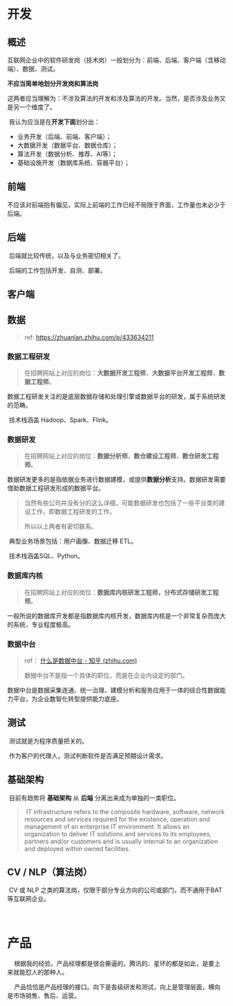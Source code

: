 # 开发

## 概述

​    互联网企业中的软件研发岗（技术岗）一般划分为：前端、后端、客户端（含移动端）、数据、测试。

**不应当简单地划分开发岗和算法岗**

​    这两者应当理解为：不涉及算法的开发和涉及算法的开发。当然，是否涉及业务又是另一个维度了。

​    我认为应当是在**开发下面**划分出：

- 业务开发（后端、前端、客户端）；
- 大数据开发（数据平台、数据仓库）；
- 算法开发（数据分析、推荐、AI等）；
- 基础设施开发（数据库系统、容器平台）；

## 前端

​    不应该对前端抱有偏见，实际上前端的工作已经不局限于界面，工作量也未必少于后端。

## 后端

​    后端就比较传统，以及与业务密切相关了。

​    后端的工作包括开发、自测、部署。

## 客户端

## 数据

> ref: https://zhuanlan.zhihu.com/p/433634211

### 数据工程研发

> 在招聘网站上对应的岗位：**大数据开发工程师**，**大数据平台开发工程师**，**数据工程师**。

​    数据工程研发关注的是底层数据存储和处理引擎或数据平台的研发，属于系统研发的范畴。

​    技术栈涵盖 Hadoop、Spark、Flink。

### 数据研发

> 在招聘网站上对应的岗位：**数据分析师**，**数仓建设工程师**，**数仓研发工程师**。

​    数据研发更多的是指依据业务进行数据建模，或提供**数据分析**支持。数据研发需要借助数据工程研发形成的数据平台。

> 当然有些公司并没有分的这么详细，可能数据研发也包括了一些平台类的建设工作，即数据工程研发的工作。
> 
> 所以以上两者有密切联系。

​    典型业务场景包括：用户画像、数据迁移 ETL。

​    技术栈涵盖SQL、Python。

### 数据库内核

> 在招聘网站上对应的岗位：**数据库内核研发工程师，分布式存储研发工程师**。

​    一般所说的数据库开发都是指数据库内核开发，数据库内核是一个非常复杂而庞大的系统，专业程度极高。

### 数据中台

> ref： [什么是数据中台 - 知乎 (zhihu.com)](https://zhuanlan.zhihu.com/p/99591075)
> 
> 数据中台不是指一个具体的职位，而是在企业内设定的部门。


​    数据中台是数据采集连通、统一治理、建模分析和服务应用于一体的综合性数据能力平台，为企业数智化转型提供能力底座。

## 测试

​    测试就是为程序质量把关的。

​    作为客户的代理人，测试判断软件是否满足预期设计需求。

## 基础架构

​    目前有趋势将 **基础架构** 从 **后端** 分离出来成为单独的一类职位。

> ​    IT infrastructure refers to the composite hardware, software, network resources and services required for the existence, operation and management of an enterprise IT environment. It allows an organization to deliver IT solutions and services to its employees, partners and/or customers and is usually internal to an organization and deployed within owned facilities.

## CV / NLP（算法岗）

​    CV 或 NLP 之类的算法岗，仅限于部分专业方向的公司或部门，而不通用于BAT等互联网企业。

    

# 产品

    根据我的经验，产品经理都是很会撕逼的，腾讯的、星环的都是如此，是要上来就能怼人的那种人。

    产品恰恰是产品经理的接口。向下是各级研发和测试，向上是管理层面，横向是市场销售、售后、运营。
